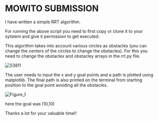 # MOWITO SUBMISSION
  I have written a simple RRT algorithm.
  
  For running the above script you need to first copy or clone it to your sytstem and give it permission to get executed.
  
  This algorithm takes into account various circles as obstacles (you can change the centers of the circles to change the obstacles).
  For this you need to change the obstaclex and obstacley arrays in the rrt.py file.




  ![53811](https://user-images.githubusercontent.com/84431866/167314251-47408427-0e57-45d4-8313-93846bd80852.jpg)


  The user needs to input the x and y goal points and a path is plotted using matplotlib.
  The final path is also printed on the terminal from starting position to the goal point avoiding all the obstacles.
    
  


![Figure_1](https://user-images.githubusercontent.com/84431866/167314912-c88a9bcc-f9ef-4602-a2ce-c741b1a115df.png)


  here the goal was (10,10)

  Thanks a lot for your valuable time!!


  
  
